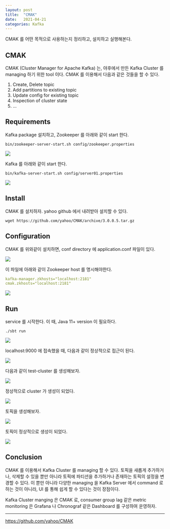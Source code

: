 ```yaml
---
layout: post
title:  "CMAK"
date:   2021-04-21
categories: Kafka
---
```


CMAK 를 어떤 목적으로 사용하는지 정리하고, 설치하고 실행해본다.

## CMAK

CMAK (Cluster Manager for Apache Kafka) 는, 야후에서 만든 Kafka Cluster 를 managing 하기 위한 tool 이다. CMAK 를 이용해서 다음과 같은 것들을 할 수 있다.

1. Create, Delete topic
2. Add partitions to existing topic
3. Update config for existing topic
4. Inspection of cluster state
5. ...
   
## Requirements

Kafka package 설치하고, Zookeeper 를 아래와 같이 start 한다.

```shell
bin/zookeeper-server-start.sh config/zookeeper.properties
```

![](/image/zk-start.png)

Kafka 를 아래와 같이 start 한다.

```shell
bin/kafka-server-start.sh config/server01.properties
```

![](/image/kafka-start.png)

## Install

CMAK 를 설치하자. yahoo github 에서 내려받아 설치할 수 있다.

```shell
wget https://github.com/yahoo/CMAK/archive/3.0.0.5.tar.gz
```

## Configuration

CMAK 를 위와같이 설치하면, conf directory 에 application.conf 파일이 있다.

![](/image/cmak-application-conf-directory.png)

이 파일에 아래와 같이 Zookeeper host 를 명시해야한다.

```yaml
kafka-manager.zkhosts="localhost:2181"
cmak.zkhosts="localhost:2181"
```

![](/image/cmak-application-conf-setting.png)

## Run

service 를 시작한다.
이 때, Java 11+ version 이 필요하다.

```shell
./sbt run
```

![](/image/cmak-start.png)

localhost:9000 에 접속했을 때, 다음과 같이 정상적으로 접근이 된다.

![](/image/cmak-home.png)

다음과 같이 test-cluster 를 생성해보자.

![](/image/cmak-add-cluster.png)

정상적으로 cluster 가 생성이 되었다.

![](/image/cmak-cluster-view.png)

토픽을 생성해보자.

![](/image/cmak-add-topic.png)

토픽이 정상적으로 생성이 되었다.

![](/image/cmak-topic-view.png)


## Conclusion

CMAK 를 이용해서 Kafka Cluster 를 managing 할 수 있다.
토픽을 새롭게 추가하거나, 삭제할 수 있을 뿐만 아니라 토픽에 파티션을 추가하거나 존재하는 토픽의 설정을 변경할 수 있다.
이 뿐만 아니라 다양한 managing 을 Kafka Server 에서 command 로 하는 것이 아니라, UI 를 통해 쉽게 할 수 있다는 것이 장점이다.

Kafka Cluster manging 은 CMAK 로, 
consumer group lag 같은 metric monitoring 은 Grafana 나 Chronograf 같은 Dashboard 를 구성하여 운영하자.

---
https://github.com/yahoo/CMAK
